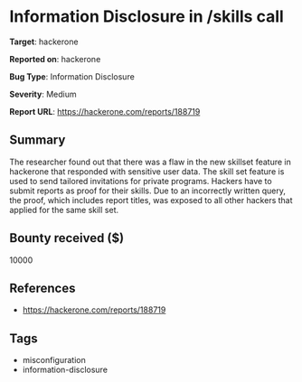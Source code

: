 # Information Disclosure in /skills call

**Target**: hackerone

**Reported on**: hackerone

**Bug Type**: Information Disclosure

**Severity**: Medium

**Report URL**: https://hackerone.com/reports/188719

## Summary
The researcher found out that there was a flaw in the new skillset feature in hackerone that responded with sensitive user data.
The skill set feature is used to send tailored invitations for private programs. Hackers have to submit reports as proof for their skills. 
Due to an incorrectly written query, the proof, which includes report titles, was exposed to all other hackers that applied for the same skill set.

## Bounty received ($)
10000

## References
- https://hackerone.com/reports/188719
## Tags
- misconfiguration
- information-disclosure
